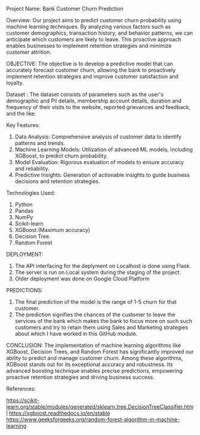 Project Name: Bank Customer Churn Prediction

Overview:
Our project aims to predict customer churn probability using machine learning techniques. By analyzing various factors such as customer demographics, transaction history, and behavior patterns, we can anticipate which customers are likely to leave. This proactive approach enables businesses to implement retention strategies and minimize customer attrition.

OBJECTIVE:
The objective is to develop a predictive model that can accurately forecast customer churn, allowing the bank to proactively implement retention strategies and improve customer satisfaction and loyalty.

Dataset :
The dataset consists of parameters such as the user's demographic and Pil details, membership account details, duration and frequency of their visits to the website, reported grievances and feedback, and the like.

Key Features:
1. Data Analysis: Comprehensive analysis of customer data to identify patterns and trends.
2. Machine Learning Models: Utilization of advanced ML models, including XGBoost, to predict churn probability.
3. Model Evaluation: Rigorous evaluation of models to ensure accuracy and reliability.
4. Predictive Insights: Generation of actionable insights to guide business decisions and retention strategies.

Technologies Used:
1. Python
2. Pandas
3. NumPy
4. Scikit-learn
5. XGBoost.(Maximum accuracy)
6. Decision Tree.
7. Random Forest

DEPLOYMENT:
1. The API interfacing for the deplyment on Localhost is done using Flask.
2. The server is run on Local system during the staging of the project.
3. Older deployment was done on Google Cloud Platform

PREDICTIONS:
1. The final prediction of the model is the range of 1-5 churn for that customer.
2. The prediction signifies the chances of the customer to leave the services of the bank which makes the bank to focus more on such such customers and try to retain them using Sales and Marketing strategies about which I have worked in this GitHub module.

CONCLUSION:
The implementation of machine learning algorithms like XGBoost, Decision Trees, and Random Forest has significantly improved our ability to predict and manage customer churn. Among these algorithms, XGBoost stands out for its exceptional accuracy and robustness. Its advanced boosting technique enables precise
predictions, empowering proactive retention strategies and driving business success.

References: 

https://scikit-learn.org/stable/modules/generated/sklearn.tree.DecisionTreeClassifier.html
https://xgboost.readthedocs.io/en/stable
https://www.geeksforgeeks.org/random-forest-algorithm-in-machine-learning
